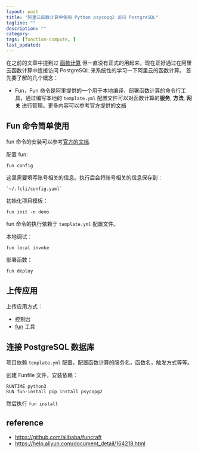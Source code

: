 ```yaml
---
layout: post
title: "阿里云函数计算中使用 Python psycopg2 访问 PostgreSQL"
tagline: ""
description: ""
category:
tags: [function-compute, ]
last_updated:
---
```



在之前的文章中提到过 [函数计算](/post/2019/03/function-compute.html) 但一直没有正式的用起来，现在正好通过在阿里云函数计算中连接访问 PostgreSQL 来系统性的学习一下阿里云的函数计算。
首先要了解的几个概念：

- Fun，Fun 命令是阿里提供的一个用于本地编译，部署函数计算的命令行工具，通过编写本地的 `template.yml` 配置文件可以对函数计算的**服务**, **方法**, **网关** 进行管理。更多内容可以参考官方提供的[文档](https://github.com/alibaba/funcraft)


## Fun 命令简单使用
fun 命令的安装可以参考[官方的文档](https://github.com/alibaba/funcraft/blob/master/docs/usage/installation-zh.md).

配置 fun:

	fun config

这里需要填写账号相关的信息。执行后会将账号相关的信息保存到：

	`~/.fcli/config.yaml`

初始化项目模板：

	fun init -n demo

fun 命令的执行依赖于 `template.yml` 配置文件。

本地调试：

	fun local invoke

部署函数：

	fun deploy

## 上传应用
上传应用方式：

- 控制台
- [fun](https://help.aliyun.com/document_detail/64204.html) 工具

## 连接 PostgreSQL 数据库
项目依赖 `template.yml` 配置，配置函数计算的服务名，函数名，触发方式等等。

创建 Funfile 文件，安装依赖：

	RUNTIME python3
	RUN fun-install pip install psycopg2

然后执行 `fun install`


## reference

- <https://github.com/alibaba/funcraft>
- <https://help.aliyun.com/document_detail/164218.html>

